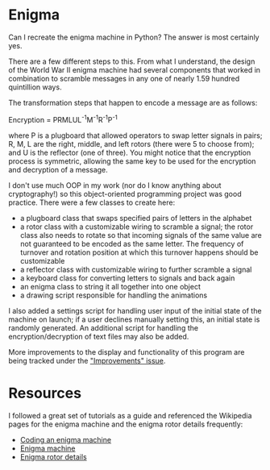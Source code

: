 # Enigma
Can I recreate the enigma machine in Python? The answer is most certainly yes. 

There are a few different steps to this. From what I understand, the design of the World War II enigma machine had several components that worked in combination to scramble messages in any one of nearly 1.59 hundred quintillion ways. 

The transformation steps that happen to encode a message are as follows:

Encryption = PRMLUL<sup>-1</sup>M<sup>-1</sup>R<sup>-1</sup>P<sup>-1</sup>

where P is a plugboard that allowed operators to swap letter signals in pairs; R, M, L are the right, middle, and left rotors (there were 5 to choose from); and U is the reflector (one of three). You might notice that the encryption process is symmetric, allowing the same key to be used for the encryption and decryption of a message.

I don't use much OOP in my work (nor do I know anything about cryptography!) so this object-oriented programming project was good practice. There were a few classes to create here:

- a plugboard class that swaps specified pairs of letters in the alphabet 
- a rotor class with a customizable wiring to scramble a signal; the rotor class also needs to rotate so that incoming signals of the same value are not guaranteed to be encoded as the same letter. The frequency of turnover and rotation position at which this turnover happens should be customizable
- a reflector class with customizable wiring to further scramble a signal 
- a keyboard class for converting letters to signals and back again
- an enigma class to string it all together into one object
- a drawing script responsible for handling the animations

I also added a settings script for handling user input of the initial state of the machine on launch; if a user declines manually setting this, an initial state is randomly generated. An additional script for handling the encryption/decryption of text files may also be added. 

More improvements to the display and functionality of this program are being tracked under the ["Improvements" issue](https://github.com/dgumustel/enigma/issues/1). 

# Resources

I followed a great set of tutorials as a guide and referenced the Wikipedia pages for the enigma machine and the enigma rotor details frequently:

- [Coding an enigma machine](https://www.youtube.com/watch?v=StI2R__7DBA)
- [Enigma machine](https://en.wikipedia.org/wiki/Enigma_machine)
- [Enigma rotor details](https://en.wikipedia.org/wiki/Enigma_rotor_details)
 
